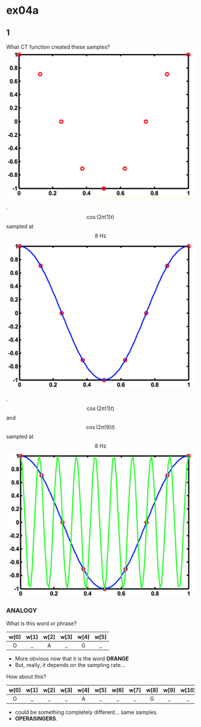 # ex04a

## 1
What CT function created these samples?
![fig01a](ex04-fig01a.png)

.$$\cos{\left(2\pi(1)t\right)}$$ sampled at $$8\:\text{Hz}$$
![fig01b](ex04-fig01b.png)

.$$\cos{\left(2\pi(1)t\right)}$$ and $$\cos{\left(2\pi(9)t\right)}$$ sampled at $$8\:\text{Hz}$$
![fig01b](ex04-fig01c.png)


### ANALOGY
What is this word or phrase?

| w[0] | w[1] | w[2] | w[3] | w[4] | w[5] |
| :--: | :--: | :--: | :--: | :--: | :--: |
| O | _ | A | _ | G | _ |

- More obvious now that it is the word __ORANGE__
- But, really, it depends on the sampling rate...

How about this?

| w[0] | w[1] | w[2] | w[3] | w[4] | w[5] | w[6] | w[7] | w[8] | w[9] | w[10] | w[11] |
| :--: | :--: | :--: | :--: | :--: | :--: | :--: | :--: | :--: | :--: | :---: | :---: |
| O | _ | _ | _ | A | _ | _ | _ | G | _ | _ | _ |

- could be something completely different... same samples.
- __OPERASINGERS__.

